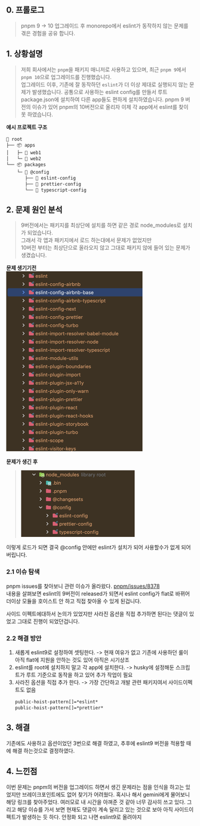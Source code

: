 ## 0. 프롤로그

> pnpm 9 → 10 업그레이드 후 monorepo에서 eslint가 동작하지 않는 문제를 겪은 경험을 공유 합니다.

## 1. 상황설명

> 저희 회사에서는 `pnpm`을 패키지 매니저로 사용하고 있으며, 최근 `pnpm 9`에서 `pnpm 10`으로 업그레이드를 진행했습니다.  
> 업그레이드 이후, 기존에 잘 동작하던 `eslint`가 더 이상 제대로 실행되지 않는 문제가 발생했습니다.
> 공통으로 사용하는 eslint config를 만들서 루트 package.json에 설치하여 다른 app들도 편하게 설치하였습니다.
> pnpm 9 버전의 이슈가 있어 pnpm의 10버전으로 올리자 이제 각 app에서 eslint를 찾이 못 하였습니다.

**예시 프로젝트 구조**  
```
📂 root
├── 📦 apps
│   ├─ 📂 web1
│   └─ 📂 web2
└── 📦 packages
    └─ 📂 @config
       ├── 📂 eslint-config
       ├── 📂 prettier-config
       └── 📂 typescript-config
```

## 2. 문제 원인 분석

> 9버전에서는 패키지를 최상단에 설치를 하면 같은 경로 node_modules로 설치가 되었습니다.  
> 그래서 각 앱과 패키지에서 로드 하는대에서 문제가 없었지만  
> 10버전 부터는 최상단으로 올라오지 않고 그대로 패키지 않에 들어 있는 문제가 생겼습니다.  

**문제 생기기전**  
![img_1.png](img_1.png)  

**문제가 생긴 후**
> ![img.png](img.png)

이렇게 로드가 되면 결국 @config 안에만 eslint가 설치가 되어 사용할수가 없게 되어버립니다.

### 2.1 이슈 탐색
pnpm issues를 찾아보니 관련 이슈가 올라왔다.
[pnpm/issues/8378](https://github.com/pnpm/pnpm/issues/8378)  
내용을 살펴보면 eslint의 9버전이 released가 되면서 eslint config가 flat로 바뀌어 더이상 모듈을 호이스트 안 하고 직접 찾아올 수 있게 된겁니다.

사이드 이펙트에대하서 논의가 있었지만 사라진 옵션을 직접 추가하면 된다는 댓글이 있었고 그대로 진행이 되었던겁니다.

### 2.2 해결 방안

1. 새롭게 eslint9로 설정하여 셋팅한다. -> 현재 여유가 없고 기존에 사용하던 룰이 아직 flat에 지원을 안하는 것도 있어 아직은 시기상조
2. eslint를 root에 설치하지 말고 각 app에 설치한다. -> husky에 설정해둔 스크립트가 루트 기준으로 동작을 하고 있어 추가 작업이 필요
3. 사라진 옵션을 직접 추가 한다. -> 가장 간단하고 개발 관련 패키지여서 사이드이펙트도 없음
    ```code
    public-hoist-pattern[]=*eslint*
    public-hoist-pattern[]=*prettier*
    ```
## 3. 해결

기존에도 사용하고 옵션이었던 3번으로 해결 하였고, 추후에 eslint9 버전을 적용할 때에 해결 하는것으로 결정하였다.

## 4. 느낀점

이번 문제는 pnpm의 버전을 업그레이드 하면서 생긴 문제라는 점을 인식을 하고는 있었지만 브레이크포인트에도 없어 찾기가 어려웠다.
혹시나 해서 gemini에게 물어보니 해당 링크를 찾아주었다. 여러모로 내 시간을 아껴준 것 같아 너무 감사히 쓰고 있다.
그리고 해당 이슈를 가서 보면 현재도 댓글이 계속 달리고 있는 것으로 보아 아직 사이드이펙트가 발생하는 듯 하다.
안정화 되고 나면 eslint9로 올려야지
